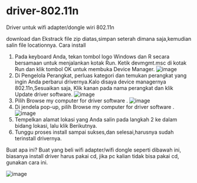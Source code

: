 # driver-802.11n
Driver untuk wifi adapter/dongle wiri 802.11n

download dan Ekstrack file  zip diatas,simpan seterah dimana saja,kemudian salin file locationnya.
Cara install
1. Pada keyboard Anda, tekan tombol logo Windows dan R secara bersamaan untuk menjalankan kotak Run. Ketik devmgmt.msc di kotak Run dan klik tombol OK untuk membuka Device Manager. ![image](https://user-images.githubusercontent.com/64383709/164077487-d9d3636c-5ef5-4dfe-9b24-83c02da1e787.png)
2. Di Pengelola Perangkat, perluas kategori dan temukan perangkat yang ingin Anda perbarui drivernya.Kalo disaya device managernya 802.11n,Sesuaikan saja, Klik kanan pada nama perangkat dan klik Update driver software. ![image](https://user-images.githubusercontent.com/64383709/164077625-6c8121bf-597f-49c9-bb45-83a4461b8e73.png)
3. Pilih Browse my computer for driver software . ![image](https://user-images.githubusercontent.com/64383709/164077688-f6d16064-5cb4-4fd2-9217-98279dbf75bb.png)
4.  Di jendela pop-up, pilih  Browse my computer for driver software . ![image](https://user-images.githubusercontent.com/64383709/164078539-30ce4a24-4a41-41fe-9048-d099236f5d49.png)
5. Tempelkan  alamat lokasi yang Anda salin pada langkah 2 ke dalam bidang lokasi, lalu klik Berikutnya.
6.  Tunggu proses install sampai sukses,dan selesai,harusnya sudah terinstall drivernya.


Buat apa ini?
Buat yang beli wifi adapter/wifi dongle seperti dibawah ini, biasanya install driver harus pakai cd, jika pc kalian tidak bisa pakai cd, gunakan cara ini.

![image](https://user-images.githubusercontent.com/64383709/164078930-7b55719f-3c13-4469-a8d1-306f1cf56607.png)

